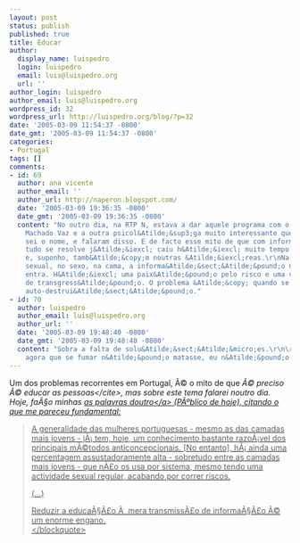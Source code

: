 ```yaml
---
layout: post
status: publish
published: true
title: Educar
author:
  display_name: luispedro
  login: luispedro
  email: luis@luispedro.org
  url: ''
author_login: luispedro
author_email: luis@luispedro.org
wordpress_id: 32
wordpress_url: http://luispedro.org/blog/?p=32
date: '2005-03-09 11:54:37 -0800'
date_gmt: '2005-03-09 11:54:37 -0800'
categories:
- Portugal
tags: []
comments:
- id: 69
  author: ana vicente
  author_email: ''
  author_url: http://naperon.blogspot.com/
  date: '2005-03-09 19:36:35 -0800'
  date_gmt: '2005-03-09 19:36:35 -0800'
  content: "No outro dia, na RTP N, estava a dar aquele programa com o J&Atilde;&ordm;lio
    Machado Vaz e a outra psicol&Atilde;&sup3;ga muito interessante que n&Atilde;&pound;o
    sei o nome, e falaram disso. E de facto esse mito de que com informa&Atilde;&sect;&Atilde;&pound;o
    tudo se resolve j&Atilde;&iexcl; caiu h&Atilde;&iexcl; muito tempo na psicologia
    e, suponho, tamb&Atilde;&copy;m noutras &Atilde;&iexcl;reas.\r\nNa quest&Atilde;&pound;o
    sexual, no sexo, na cama, a informa&Atilde;&sect;&Atilde;&pound;o n&Atilde;&pound;o
    entra. H&Atilde;&iexcl; uma paix&Atilde;&pound;o pelo risco e uma vontade enorme
    de transgress&Atilde;&pound;o. O problema &Atilde;&copy; quando se confunde com
    auto-destrui&Atilde;&sect;&Atilde;&pound;o."
- id: 70
  author: luispedro
  author_email: luis@luispedro.org
  author_url: ''
  date: '2005-03-09 19:48:40 -0800'
  date_gmt: '2005-03-09 19:48:40 -0800'
  content: "Sobra a falta de solu&Atilde;&sect;&Atilde;&micro;es.\r\n\r\nLembrei-me
    agora que se fumar n&Atilde;&pound;o matasse, eu n&Atilde;&pound;o fumava."
---
```

<p>Um dos problemas recorrentes em Portugal, &Atilde;&copy; o mito de que <cite>&Atilde;&copy; preciso &Atilde;&copy; educar as pessoas<&#47;cite>, mas sobre  este tema falarei noutro dia. Hoje, fa&Atilde;&sect;o minhas <a href="http:&#47;&#47;jornal.publico.pt&#47;noticias.asp?a=2005&m=03&d=09&id=10389&sid=1115">as palavras doutro<&#47;a> (P&Atilde;&ordm;blico de hoje), citando o que me pareceu fundamental:</p>
<blockquote><p>
A generalidade das mulheres portuguesas - mesmo as das camadas mais jovens - j&Atilde;&iexcl; tem, hoje, um conhecimento bastante razo&Atilde;&iexcl;vel dos principais m&Atilde;&copy;todos anticoncepcionais. [No entanto], h&Atilde;&iexcl; ainda uma percentagem assustadoramente alta - sobretudo entre as camadas mais jovens - que n&Atilde;&pound;o os usa por sistema, mesmo tendo uma actividade sexual regular, acabando por correr riscos.</p>
<p>(...)</p>
<p>Reduzir a educa&Atilde;&sect;&Atilde;&pound;o &Atilde;&nbsp; mera transmiss&Atilde;&pound;o de informa&Atilde;&sect;&Atilde;&pound;o &Atilde;&copy; um enorme engano.<br />
<&#47;blockquote></p>
